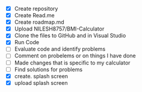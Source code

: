 - [x] Create repository
- [x] Create Read.me
- [x] Create roadmap.md
- [x] Upload NILESH8757/BMI-Calculator
- [x] Clone the files to GitHub and in Visual Studio
- [x] Run Code
- [ ] Evaluate code and identify problems
- [ ] Comment on probelems or on things I have done 
- [ ] Made changes that is specific to my calculator
- [ ] Find solutions for problems
- [x] create. splash screen
- [x] upload splash screen
